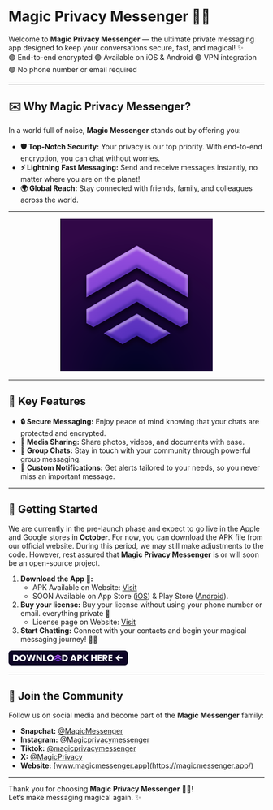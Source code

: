 # Magic Privacy Messenger 📲🌐

Welcome to **Magic Privacy Messenger** — the ultimate private messaging app designed to keep your conversations secure, fast, and magical! ✨
<br />
🟣 End-to-end encrypted 🟣 Available on iOS & Android 🟣 VPN integration 🟣 No phone number or email required

---

## ✉️ Why Magic Privacy Messenger?

In a world full of noise, **Magic Messenger** stands out by offering you:

- **🛡️ Top-Notch Security:** Your privacy is our top priority. With end-to-end encryption, you can chat without worries.
- **⚡ Lightning Fast Messaging:** Send and receive messages instantly, no matter where you are on the planet!
- **🌍 Global Reach:** Stay connected with friends, family, and colleagues across the world.

---

<p align="center">
  <img src="https://github.com/Magic-Messenger/.github/blob/main/profile/logo.png" alt="Magic Messenger Logo" width="300px">
</p>

---

## 🎯 Key Features

- **🔒 Secure Messaging:** Enjoy peace of mind knowing that your chats are protected and encrypted.
- **📁 Media Sharing:** Share photos, videos, and documents with ease.
- **💬 Group Chats:** Stay in touch with your community through powerful group messaging.
- **🔔 Custom Notifications:** Get alerts tailored to your needs, so you never miss an important message.

---

## 🚀 Getting Started

We are currently in the pre-launch phase and expect to go live in the Apple and Google stores in **October**. For now, you can download the APK file from our official website. During this period, we may still make adjustments to the code. However, rest assured that **Magic Privacy Messenger** is or will soon be an open-source project.

1. **Download the App 📲:**
   - APK Available on Website: [Visit](https://magicmessenger.app/download/)
   - SOON Available on App Store ([iOS](#)) & Play Store ([Android](#)). 
3. **Buy your license:** Buy your license without using your phone number or email. everything private 🔐
   - License page on Website: [Visit](https://magicmessenger.app/license/)
5. **Start Chatting:** Connect with your contacts and begin your magical messaging journey! 👾🚀

<a href="https://github.com/Magic-Messenger/magic-download/raw/refs/heads/main/Magic%20Privacy%20Messenger.apk?download=" target="_blank">
  <img src="https://github.com/Magic-Messenger/.github/blob/main/profile/download_button_big.png" alt="Magic Messenger download button" width="235px">
</a>

---

## 👥 Join the Community

Follow us on social media and become part of the **Magic Messenger** family:

- **Snapchat:** [@MagicMessenger](https://www.snapchat.com/add/magicmessenger?sender_web_id=b823d2d0-f67f-41c4-8d14-a90228e0f960&device_type=desktop&is_copy_url=true)
- **Instagram:** [@Magicprivacymessenger](https://www.instagram.com/magicprivacymessenger/)
- **Tiktok:** [@magicprivacymessenger](https://www.tiktok.com/@magicprivacymessenger)
- **X:** [@MagicPrivacy](https://x.com/Magicprivacy)
- **Website:** [www.magicmessenger.app](https://magicmessenger.app/)

---

Thank you for choosing **Magic Privacy Messenger** 📲🌐! 
<br />
Let’s make messaging magical again. ✨
